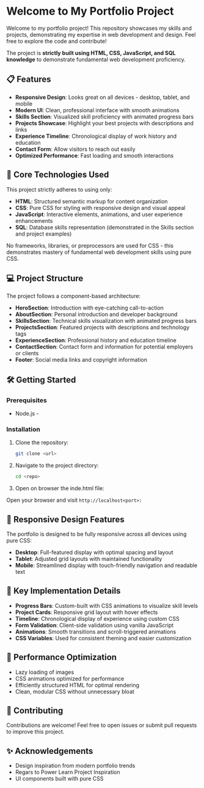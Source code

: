 
# Welcome to My Portfolio Project

Welcome to my portfolio project! This repository showcases my skills and projects, demonstrating my expertise in web development and design. Feel free to explore the code and contribute!

 The project is **strictly built using HTML, CSS, JavaScript, and SQL knowledge** to demonstrate fundamental web development proficiency.



## 📋 Features

- **Responsive Design**: Looks great on all devices - desktop, tablet, and mobile
- **Modern UI**: Clean, professional interface with smooth animations
- **Skills Section**: Visualized skill proficiency with animated progress bars
- **Projects Showcase**: Highlight your best projects with descriptions and links
- **Experience Timeline**: Chronological display of work history and education
- **Contact Form**: Allow visitors to reach out easily
- **Optimized Performance**: Fast loading and smooth interactions

## 🔧 Core Technologies Used

This project strictly adheres to using only:

- **HTML**: Structured semantic markup for content organization
- **CSS**: Pure CSS for styling with responsive design and visual appeal
- **JavaScript**: Interactive elements, animations, and user experience enhancements
- **SQL**: Database skills representation (demonstrated in the Skills section and project examples)

No frameworks, libraries, or preprocessors are used for CSS - this demonstrates mastery of fundamental web development skills using pure CSS.

## 💻 Project Structure

The project follows a component-based architecture:

- **HeroSection**: Introduction with eye-catching call-to-action
- **AboutSection**: Personal introduction and developer background
- **SkillsSection**: Technical skills visualization with animated progress bars
- **ProjectsSection**: Featured projects with descriptions and technology tags
- **ExperienceSection**: Professional history and education timeline
- **ContactSection**: Contact form and information for potential employers or clients
- **Footer**: Social media links and copyright information

## 🛠️ Getting Started

### Prerequisites

- Node.js - 

### Installation

1. Clone the repository:
   ```sh
   git clone <url>
   ```

2. Navigate to the project directory:
   ```sh
   cd <repo>
   ```

3. Open on browser the inde.html file:
   


 Open your browser and visit `http://localhost<port>:`


## 📱 Responsive Design Features

The portfolio is designed to be fully responsive across all devices using pure CSS:
- **Desktop**: Full-featured display with optimal spacing and layout
- **Tablet**: Adjusted grid layouts with maintained functionality
- **Mobile**: Streamlined display with touch-friendly navigation and readable text

## 🌟 Key Implementation Details

- **Progress Bars**: Custom-built with CSS animations to visualize skill levels
- **Project Cards**: Responsive grid layout with hover effects
- **Timeline**: Chronological display of experience using custom CSS
- **Form Validation**: Client-side validation using vanilla JavaScript
- **Animations**: Smooth transitions and scroll-triggered animations
- **CSS Variables**: Used for consistent theming and easier customization

## 🔄 Performance Optimization

- Lazy loading of images
- CSS animations optimized for performance
- Efficiently structured HTML for optimal rendering
- Clean, modular CSS without unnecessary bloat

## 🤝 Contributing

Contributions are welcome! Feel free to open issues or submit pull requests to improve this project.





## ✨ Acknowledgements

- Design inspiration from modern portfolio trends
- Regars to Power Learn Project Inspiration
- UI components built with pure CSS
